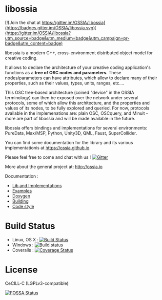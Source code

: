 libossia
===

[![Join the chat at https://gitter.im/OSSIA/libossia](https://badges.gitter.im/OSSIA/libossia.svg)](https://gitter.im/OSSIA/libossia?utm_source=badge&utm_medium=badge&utm_campaign=pr-badge&utm_content=badge)

libossia is a modern C++, cross-environment distributed object model for creative coding.

It allows to declare the architecture of your creative coding application's functions as a **tree of OSC nodes and parameters**. These nodes/parameters can have attributes, which allow to declare many of their properties, such as their values, types, units, ranges, etc....

This OSC tree-based architecture (coined "device" in the OSSIA terminology) can then be exposed over the network under several protocols, some of which allow this architecture, and the properties and values of its nodes, to be fully explored and queried. For now, protocols available in the implemenations are: plain OSC, OSCquery, and Minuit - more are part of libossia and will be made available in the future.

libossia offers bindings and implementations for several environments: PureData, Max/MSP, Python, Unity3D, QML, Faust, SuperCollider.

You can find some documentation for the library and its various implementationis at https://ossia.github.io

Please feel free to come and chat with us ! [![Gitter](https://badges.gitter.im/OSSIA/libossia.svg)](https://gitter.im/OSSIA/libossia?utm_source=badge&utm_medium=badge&utm_campaign=pr-badge)

More about the general project at: http://ossia.io 

Documentation :
* [Lib and Implementations](https://ossia.github.io)
* [Examples](https://github.com/OSSIA/libossia/tree/master/Documentation/Examples)
* [Doxygen](http://ossia.github.io/libossia/html)
* [Building](https://github.com/OSSIA/libossia/wiki/Building)
* [Code style](https://github.com/OSSIA/libossia/wiki/Code-style-guide)

Build Status
============
* Linux, OS X : [![Build Status](https://travis-ci.org/OSSIA/libossia.svg)](https://travis-ci.org/OSSIA/libossia)
* Windows : [![Build status](https://ci.appveyor.com/api/projects/status/ut3o8p64lib3ie1w?svg=true)](https://ci.appveyor.com/project/JeanMichalCelerier/libossia)
* Coveralls : [![Coverage Status](https://coveralls.io/repos/github/OSSIA/libossia/badge.svg?branch=master)](https://coveralls.io/github/OSSIA/libossia?branch=master)

License
=======
CeCILL-C (LGPLv3-compatible)

[![FOSSA Status](https://app.fossa.io/api/projects/git%2Bhttps%3A%2F%2Fgithub.com%2FOSSIA%2Flibossia.svg?type=shield)](https://app.fossa.io/projects/git%2Bhttps%3A%2F%2Fgithub.com%2FOSSIA%2Flibossia?ref=badge_shield)
